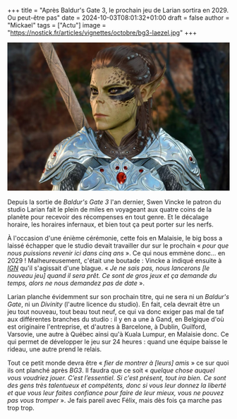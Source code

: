 +++
title = "Après Baldur's Gate 3, le prochain jeu de Larian sortira en 2029. Ou peut-être pas"
date = 2024-10-03T08:01:32+01:00
draft = false
author = "Mickael"
tags = ["Actu"]
image = "https://nostick.fr/articles/vignettes/octobre/bg3-laezel.jpg"
+++

![Baldur's Gate 3](bg3-laezel.jpg "Bon c'est quand du coup ?")

Depuis la sortie de *Baldur's Gate 3* l'an dernier, Swen Vincke le patron du studio Larian fait le plein de miles en voyageant aux quatre coins de la planète pour recevoir des récompenses en tout genre. Et le décalage horaire, les horaires infernaux, et bien tout ça peut porter sur les nerfs.

À l'occasion d'une énième cérémonie, cette fois en Malaisie, le big boss a laissé échapper que le studio devait travailler dur sur le prochain « *pour que nous puissions revenir ici dans cinq ans* ». Ce qui nous emmène donc… en 2029 ! Malheureusement, c'était une boutade : Vincke a indiqué ensuite à *[IGN](https://www.ign.com/articles/larian-studios-head-suggests-next-game-2029)* qu'il s'agissait d'une blague. « *Je ne sais pas, nous lancerons [le nouveau jeu] quand il sera prêt. Ce sont de gros jeux et ça demande du temps, alors ne nous demandez pas de date* ».

Larian planche évidemment sur son prochain titre, qui ne sera ni un *Baldur's Gate*, ni un *Divinity* (l'autre licence du studio). En fait, cela devrait être un jeu tout nouveau, tout beau tout neuf, ce qui va donc exiger pas mal de taf aux différentes branches du studio : il y en a une à Gand, en Belgique d'où est originaire l'entreprise, et d'autres à Barcelone, à Dublin, Guilford, Varsovie, une autre à Québec ainsi qu'à Kuala Lumpur, en Malaisie donc. Ce qui permet de développer le jeu sur 24 heures : quand une équipe baisse le rideau, une autre prend le relais.

Tout ce petit monde devra être « *fier de montrer à [leurs] amis* » ce sur quoi ils ont planché après *BG3*. Il faudra que ce soit « *quelque chose auquel vous voudriez jouer. C’est l’essentiel. Si c'est présent, tout ira bien. Ce sont des gens très talentueux et compétents, donc si vous leur donnez la liberté et que vous leur faites confiance pour faire de leur mieux, vous ne pouvez pas vous tromper* ». Je fais pareil avec Félix, mais dès fois ça marche pas trop trop.